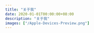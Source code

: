 ```yaml
---
title: "关于我"
date: 2020-01-01T00:00:00+08:00
description: "关于我"
images: ["/Apple-Devices-Preview.png"]
---
```


